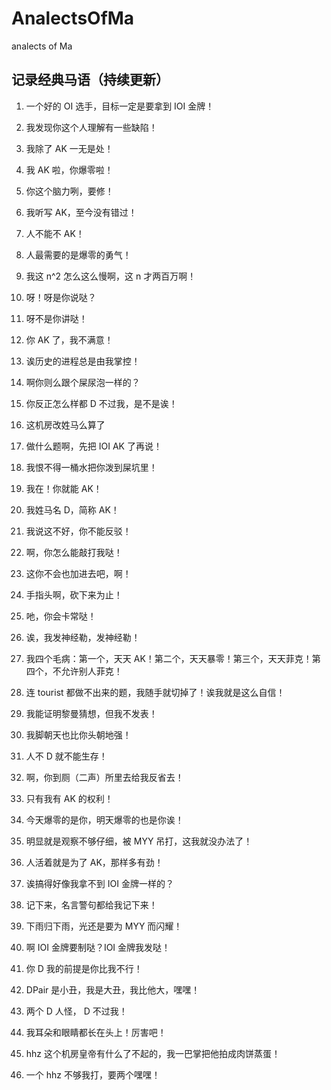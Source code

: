 # AnalectsOfMa

analects of Ma

## 记录经典马语（持续更新）

1. 一个好的 OI 选手，目标一定是要拿到 IOI 金牌！

1. 我发现你这个人理解有一些缺陷！

1. 我除了 AK 一无是处！

1. 我 AK 啦，你爆零啦！

1. 你这个脑力咧，要修！

1. 我听写 AK，至今没有错过！

1. 人不能不 AK！

1. 人最需要的是爆零的勇气！

1. 我这 n^2 怎么这么慢啊，这 n 才两百万啊！

1. 呀！呀是你说哒？

1. 呀不是你讲哒！

1. 你 AK 了，我不满意！

1. 诶历史的进程总是由我掌控！

1. 啊你则么跟个屎尿泡一样的？

1. 你反正怎么样都 D 不过我，是不是诶！

1. 这机房改姓马么算了

1. 做什么题啊，先把 IOI AK 了再说！

1. 我恨不得一桶水把你泼到屎坑里！

1. 我在！你就能 AK！

1. 我姓马名 D，简称 AK！

1. 我说这不好，你不能反驳！

1. 啊，你怎么能敲打我哒！

1. 这你不会也加进去吧，啊！

1. 手指头啊，砍下来为止！

1. 吔，你会卡常哒！

1. 诶，我发神经勒，发神经勒！

1. 我四个毛病：第一个，天天 AK！第二个，天天暴零！第三个，天天菲克！第四个，不允许别人菲克！ 

1. 连 tourist 都做不出来的题，我随手就切掉了！诶我就是这么自信！

1. 我能证明黎曼猜想，但我不发表！

1. 我脚朝天也比你头朝地强！

1. 人不 D 就不能生存！

1. 啊，你到厕（二声）所里去给我反省去！

1. 只有我有 AK 的权利！

1. 今天爆零的是你，明天爆零的也是你诶！

1. 明显就是观察不够仔细，被 MYY 吊打，这我就没办法了！

1. 人活着就是为了 AK，那样多有劲！

1. 诶搞得好像我拿不到 IOI 金牌一样的？

1. 记下来，名言警句都给我记下来！

1. 下雨归下雨，光还是要为 MYY 而闪耀！

1. 啊 IOI 金牌要制哒？IOI 金牌我发哒！

1. 你 D 我的前提是你比我不行！

1. DPair 是小丑，我是大丑，我比他大，嘿嘿！

1. 两个 D 人怪， D 不过我！

1. 我耳朵和眼睛都长在头上！厉害吧！

1.  hhz 这个机房皇帝有什么了不起的，我一巴掌把他拍成肉饼蒸蛋！

1. 一个 hhz 不够我打，要两个嘿嘿！
